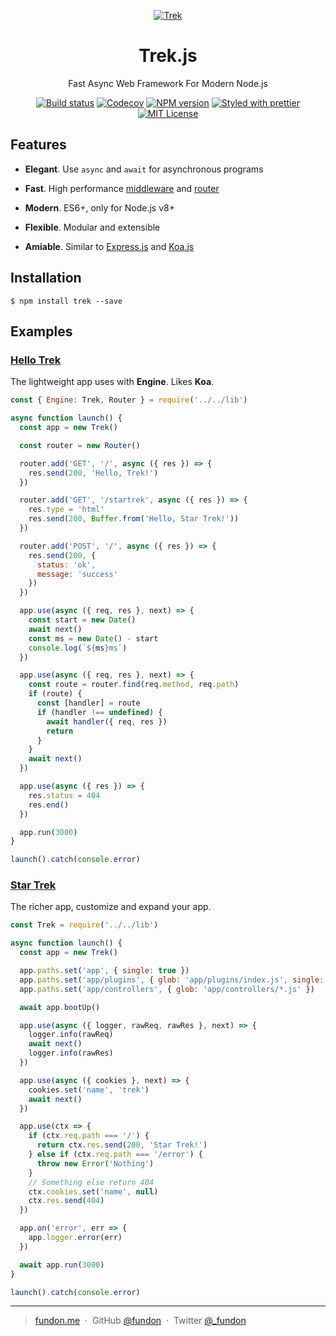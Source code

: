 <div align="center">

<p><a href="https://camo.githubusercontent.com/16aa0232aa5d0e57a0632d37d11a1ba7c814f364/687474703a2f2f7472656b6a732e636f6d2f696d616765732f7472656b2d6c6f676f2e737667" target="_blank"><img src="https://camo.githubusercontent.com/16aa0232aa5d0e57a0632d37d11a1ba7c814f364/687474703a2f2f7472656b6a732e636f6d2f696d616765732f7472656b2d6c6f676f2e737667" alt="Trek" data-canonical-src="http://trekjs.com/images/trek-logo.svg" style="max-width:100%"></a></p>

<h1><a id="user-content-trek" class="anchor" href="#trek" aria-hidden="true"><span class="octicon octicon-link"></span></a>Trek.js</h1>

<p>Fast Async Web Framework For Modern Node.js</p>

<p>
  <a href="https://travis-ci.org/trekjs/trek"><img src="https://img.shields.io/travis/trekjs/trek.svg" alt="Build status"></a>
  <a href="https://codecov.io/gh/trekjs/trek"><img src="https://codecov.io/gh/trekjs/trek/branch/master/graph/badge.svg" alt="Codecov"></a>
  <a href="https://npmjs.org/package/trek"><img src="https://img.shields.io/npm/v/trek.svg" alt="NPM version"></a>
  <a href="https://github.com/prettier/prettier"><img src="https://img.shields.io/badge/styled_with-prettier-ff69b4.svg" alt="Styled with prettier"></a>
  <a href="https://www.npmjs.com/package/trek"><img src="https://img.shields.io/badge/license-MIT-green.svg" alt="MIT License"></a>
</p>

</div>


## Features

* **Elegant**. Use `async` and `await` for asynchronous programs

* **Fast**. High performance [middleware][] and [router][]

* **Modern**. ES6+, only for Node.js v8+

* **Flexible**. Modular and extensible

* **Amiable**. Similar to [Express.js][] and [Koa.js][]


## Installation

```console
$ npm install trek --save
```


## Examples

### [Hello Trek](examples/hello-world/index.js)

The lightweight app uses with **Engine**. Likes **Koa**.

```js
const { Engine: Trek, Router } = require('../../lib')

async function launch() {
  const app = new Trek()

  const router = new Router()

  router.add('GET', '/', async ({ res }) => {
    res.send(200, 'Hello, Trek!')
  })

  router.add('GET', '/startrek', async ({ res }) => {
    res.type = 'html'
    res.send(200, Buffer.from('Hello, Star Trek!'))
  })

  router.add('POST', '/', async ({ res }) => {
    res.send(200, {
      status: 'ok',
      message: 'success'
    })
  })

  app.use(async ({ req, res }, next) => {
    const start = new Date()
    await next()
    const ms = new Date() - start
    console.log(`${ms}ms`)
  })

  app.use(async ({ req, res }, next) => {
    const route = router.find(req.method, req.path)
    if (route) {
      const [handler] = route
      if (handler !== undefined) {
        await handler({ req, res })
        return
      }
    }
    await next()
  })

  app.use(async ({ res }) => {
    res.status = 404
    res.end()
  })

  app.run(3000)
}

launch().catch(console.error)
```

### [Star Trek](examples/startrek/app.js)

The richer app, customize and expand your app.

```js
const Trek = require('../../lib')

async function launch() {
  const app = new Trek()

  app.paths.set('app', { single: true })
  app.paths.set('app/plugins', { glob: 'app/plugins/index.js', single: true })
  app.paths.set('app/controllers', { glob: 'app/controllers/*.js' })

  await app.bootUp()

  app.use(async ({ logger, rawReq, rawRes }, next) => {
    logger.info(rawReq)
    await next()
    logger.info(rawRes)
  })

  app.use(async ({ cookies }, next) => {
    cookies.set('name', 'trek')
    await next()
  })

  app.use(ctx => {
    if (ctx.req.path === '/') {
      return ctx.res.send(200, 'Star Trek!')
    } else if (ctx.req.path === '/error') {
      throw new Error('Nothing')
    }
    // Something else return 404
    ctx.cookies.set('name', null)
    ctx.res.send(404)
  })

  app.on('error', err => {
    app.logger.error(err)
  })

  await app.run(3000)
}

launch().catch(console.error)
```


---

> [fundon.me](https://fundon.me) &nbsp;&middot;&nbsp;
> GitHub [@fundon](https://github.com/fundon) &nbsp;&middot;&nbsp;
> Twitter [@_fundon](https://twitter.com/_fundon)


[trek]: https://trekjs.com/
[express.js]: http://expressjs.com
[koa.js]:  http://koajs.com
[middleware]: https://github.com/trekjs/middleware
[router]: https://github.com/trekjs/router
